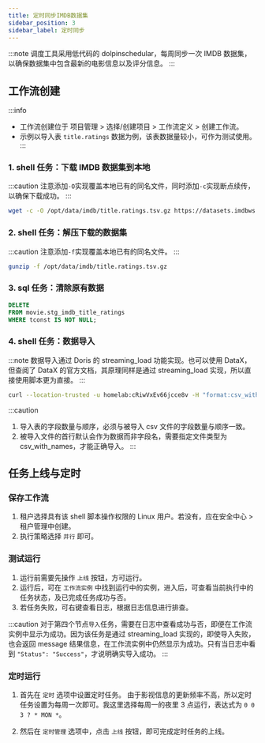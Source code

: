 ```yaml
---
title: 定时同步IMDB数据集
sidebar_position: 3
sidebar_label: 定时同步
---
```


:::note
调度工具采用低代码的 dolpinschedular，每周同步一次 IMDB 数据集，以确保数据集中包含最新的电影信息以及评分信息。
:::

## 工作流创建

:::info
- 工作流创建位于 项目管理 > 选择/创建项目 > 工作流定义 > 创建工作流。
- 示例以导入表 `title.ratings` 数据为例，该表数据量较小，可作为测试使用。
:::

### 1. shell 任务：下载 IMDB 数据集到本地

:::caution
注意添加`-O`实现覆盖本地已有的同名文件，同时添加`-c`实现断点续传，以确保下载成功。
:::

```bash
wget -c -O /opt/data/imdb/title.ratings.tsv.gz https://datasets.imdbws.com/title.ratings.tsv.gz
```

### 2. shell 任务：解压下载的数据集

:::caution
注意添加`-f`实现覆盖本地已有的同名文件。
:::

```bash
gunzip -f /opt/data/imdb/title.ratings.tsv.gz
```

### 3. sql 任务：清除原有数据

```sql
DELETE
FROM movie.stg_imdb_title_ratings
WHERE tconst IS NOT NULL;
```

### 4. shell 任务：数据导入

:::note
数据导入通过 Doris 的 streaming_load 功能实现。也可以使用 DataX，但查阅了 DataX 的官方文档，其原理同样是通过 streaming_load 实现，所以直接使用脚本更为直接。
:::

```bash
curl --location-trusted -u homelab:cRiwVxEv66jcce8v -H "format:csv_with_names" -T /opt/data/imdb/title.ratings.tsv http://192.168.100.60:8030/api/movie/stg_imdb_title_ratings/_stream_load
```

:::caution
1. 导入表的字段数量与顺序，必须与被导入 csv 文件的字段数量与顺序一致。
2. 被导入文件的首行默认会作为数据而非字段名，需要指定文件类型为 csv_with_names，才能正确导入。
:::

## 任务上线与定时

### 保存工作流

1. 租户选择具有该 shell 脚本操作权限的 Linux 用户。若没有，应在安全中心 > 租户管理中创建。
2. 执行策略选择 `并行` 即可。

### 测试运行

1. 运行前需要先操作 `上线` 按钮，方可运行。
2. 运行后，可在 `工作流实例` 中找到运行中的实例，进入后，可查看当前执行中的任务状态，及已完成任务成功与否。
3. 若任务失败，可右键查看日志，根据日志信息进行排查。

:::caution
对于第四个节点`导入`任务，需要在日志中查看成功与否，即便在工作流实例中显示为成功。因为该任务是通过 streaming_load 实现的，即使导入失败，也会返回 message 结果信息，在工作流实例中仍然显示为成功。只有当日志中看到 `"Status": "Success"`，才说明确实导入成功。
:::

### 定时运行

1. 首先在 `定时` 选项中设置定时任务。
    由于影视信息的更新频率不高，所以定时任务设置为每周一次即可。我这里选择每周一的夜里 3 点运行，表达式为 `0 0 3 ? * MON *`。

2. 然后在 `定时管理` 选项中，点击 `上线` 按钮，即可完成定时任务的上线。